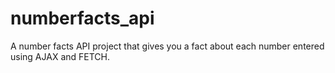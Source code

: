 # numberfacts_api
A number facts API project that gives you a fact about each number entered using AJAX and FETCH.
